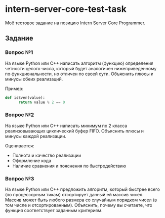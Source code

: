 # intern-server-core-test-task
Моё тестовое задание на позицию Intern Server Core Programmer.

## Задание
### Вопрос №1

На языке Python или C++ написать алгоритм (функцию) определения четности целого числа, который будет аналогичен нижеприведенному по функциональности, но отличен по своей сути. Объяснить плюсы и минусы обеих реализаций. 

Пример: 
```python
def isEven(value):
      return value % 2 == 0
```

### Вопрос №2
На языке Python или С++ написать минимум по 2 класса реализовывающих циклический буфер FIFO. Объяснить плюсы и минусы каждой реализации.

Оценивается:
- Полнота и качество реализации
- Оформление кода
- Наличие сравнения и пояснения по быстродействию
   
### Вопрос №3
На языке Python или С++ предложить алгоритм, который быстрее всего (по процессорным тикам) отсортирует данный ей массив чисел. Массив может быть любого размера со случайным порядком чисел (в том числе и отсортированным). Объяснить, почему вы считаете, что функция соответствует заданным критериям.
